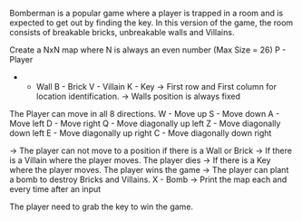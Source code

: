 Bomberman is a popular game where a player is trapped in a room and is expected to
get out by finding the key. In this version of the game, the room consists of breakable
bricks, unbreakable walls and Villains.

Create a NxN map where N is always an even number (Max Size = 26)
P - Player
* - Wall
B - Brick
V - Villain
K - Key
-> First row and First column for location identification.
-> Walls position is always fixed

The Player can move in all 8 directions.
W - Move up
S - Move down
A - Move left
D - Move right
Q - Move diagonally up left
Z - Move diagonally down left
E - Move diagonally up right
C - Move diagonally down right

-> The player can not move to a position if there is a Wall or Brick
-> If there is a Villain where the player moves. The player dies
-> If there is a Key where the player moves. The player wins the game
-> The player can plant a bomb to destroy Bricks and Villains.
X - Bomb
-> Print the map each and every time after an input

The player need to grab the key to win the game.
